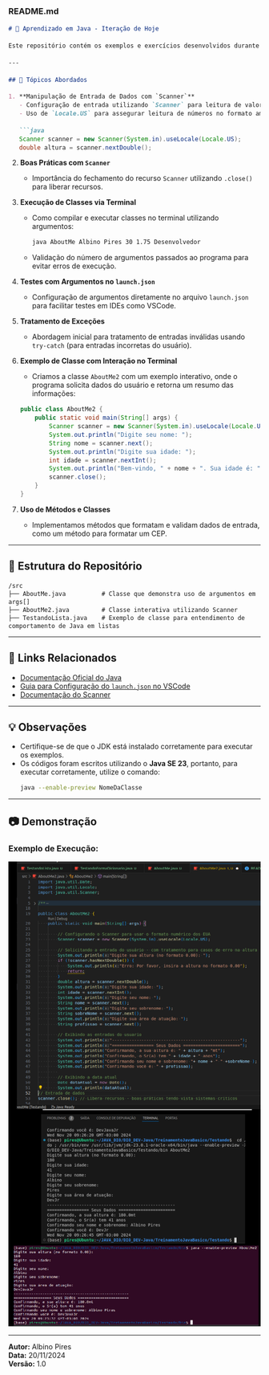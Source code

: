 ### README.md

```markdown
# 📘 Aprendizado em Java - Iteração de Hoje

Este repositório contém os exemplos e exercícios desenvolvidos durante a prática de programação em Java no dia **20/11/2024**. O foco foi explorar conceitos importantes da linguagem, como manipulação de entrada de dados, scanner, classes, métodos, e boas práticas para testes no terminal e IDEs.

---

## 📝 Tópicos Abordados

1. **Manipulação de Entrada de Dados com `Scanner`**
   - Configuração de entrada utilizando `Scanner` para leitura de valores do tipo `int`, `double`, e `String`.
   - Uso de `Locale.US` para assegurar leitura de números no formato americano (ponto decimal).

   ```java
   Scanner scanner = new Scanner(System.in).useLocale(Locale.US);
   double altura = scanner.nextDouble();
   ```

2. **Boas Práticas com `Scanner`**
   - Importância do fechamento do recurso `Scanner` utilizando `.close()` para liberar recursos.

3. **Execução de Classes via Terminal**
   - Como compilar e executar classes no terminal utilizando argumentos:
     ```bash
     java AboutMe Albino Pires 30 1.75 Desenvolvedor
     ```
   - Validação do número de argumentos passados ao programa para evitar erros de execução.

4. **Testes com Argumentos no `launch.json`**
   - Configuração de argumentos diretamente no arquivo `launch.json` para facilitar testes em IDEs como VSCode.

5. **Tratamento de Exceções**
   - Abordagem inicial para tratamento de entradas inválidas usando `try-catch` (para entradas incorretas do usuário).

6. **Exemplo de Classe com Interação no Terminal**
   - Criamos a classe `AboutMe2` com um exemplo interativo, onde o programa solicita dados do usuário e retorna um resumo das informações:

   ```java
   public class AboutMe2 {
       public static void main(String[] args) {
           Scanner scanner = new Scanner(System.in).useLocale(Locale.US);
           System.out.println("Digite seu nome: ");
           String nome = scanner.next();
           System.out.println("Digite sua idade: ");
           int idade = scanner.nextInt();
           System.out.println("Bem-vindo, " + nome + ". Sua idade é: " + idade);
           scanner.close();
       }
   }
   ```

7. **Uso de Métodos e Classes**
   - Implementamos métodos que formatam e validam dados de entrada, como um método para formatar um CEP.

---

## 📂 Estrutura do Repositório

```
/src
├── AboutMe.java          # Classe que demonstra uso de argumentos em args[]
├── AboutMe2.java         # Classe interativa utilizando Scanner
├── TestandoLista.java    # Exemplo de classe para entendimento de comportamento de Java em listas
```

---

## 🔗 Links Relacionados

- [Documentação Oficial do Java](https://docs.oracle.com/javase/8/docs/)
- [Guia para Configuração do `launch.json` no VSCode](https://code.visualstudio.com/docs/editor/debugging)
- [Documentação do Scanner](https://docs.oracle.com/javase/8/docs/api/java/util/Scanner.html)

---

## 💡 Observações

- Certifique-se de que o JDK está instalado corretamente para executar os exemplos.
- Os códigos foram escritos utilizando o **Java SE 23**, portanto, para executar corretamente, utilize o comando:
  ```bash
  java --enable-preview NomeDaClasse
  ```
---

## 📷 Demonstração

### Exemplo de Execução:

![Demonstração](aboutme2_demo.png)

---

**Autor:** Albino Pires  
**Data:** 20/11/2024  
**Versão:** 1.0
```
